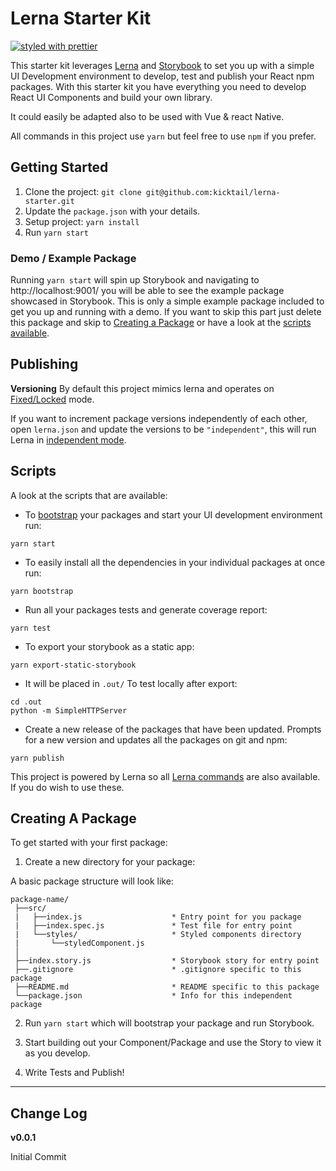 # Lerna Starter Kit
[![styled with prettier](https://img.shields.io/badge/styled_with-prettier-ff69b4.svg)](https://github.com/prettier/prettier)

This starter kit leverages [Lerna](https://lernajs.io/) and [Storybook](https://storybook.js.org/) to set you up with a simple UI Development environment to develop, test and publish your React npm packages. With this starter kit you
have everything you need to develop React UI Components and build your own library.

It could easily be adapted also to be used with Vue & react Native.

All commands in this project use `yarn` but feel free to use `npm` if you prefer.

## Getting Started
1. Clone the project: `git clone git@github.com:kicktail/lerna-starter.git`
2. Update the `package.json` with your details.
3. Setup project: `yarn install`
4. Run `yarn start`

### Demo / Example Package
Running `yarn start` will spin up Storybook and navigating to http://localhost:9001/ you will be able to see the example package showcased in Storybook. This is only a simple example package included to get you up and running with a demo. If you want to skip this part just delete this package and skip to [Creating a Package](#creating-a-package) or have a look at the [scripts available](#scripts).

## Publishing

**Versioning**
By default this project mimics lerna and operates on [Fixed/Locked](https://github.com/lerna/lerna#fixedlocked-mode-default) mode.

If you want to increment package versions independently of each other, open `lerna.json` and update the versions to be `"independent"`, this will run Lerna in [independent mode](https://github.com/lerna/lerna#independent-mode---independent).

## Scripts
A look at the scripts that are available:

- To [bootstrap](https://github.com/lerna/lerna#bootstrap) your packages and start your UI development environment run:
```
yarn start
```

- To easily install all the dependencies in your individual packages at once run:
```
yarn bootstrap
```

- Run all your packages tests and generate coverage report:
```
yarn test
```

- To export your storybook as a static app:
```
yarn export-static-storybook
```

- It will be placed in `.out/` To test locally after export:
```
cd .out
python -m SimpleHTTPServer
```

- Create a new release of the packages that have been updated. Prompts for a new version and updates all the packages on git and npm:
```
yarn publish
```


This project is powered by Lerna so all [Lerna commands](https://lernajs.io/) are also available. If you do wish to use these.

## Creating A Package

To get started with your first package:

1. Create a new directory for your package:

A basic package structure will look like:

```
package-name/
 ├──src/
 |   ├──index.js                    * Entry point for you package
 |   ├──index.spec.js               * Test file for entry point
 |   └──styles/                     * Styled components directory
 |       └──styledComponent.js
 │
 ├──index.story.js                  * Storybook story for entry point
 ├──.gitignore                      * .gitignore specific to this package
 ├──README.md                       * README specific to this package
 └──package.json                    * Info for this independent package
```

2. Run `yarn start` which will bootstrap your package and run Storybook.

3. Start building out your Component/Package and use the Story to view it as you develop.

4. Write Tests and Publish!

****

## Change Log

**v0.0.1**

Initial Commit


